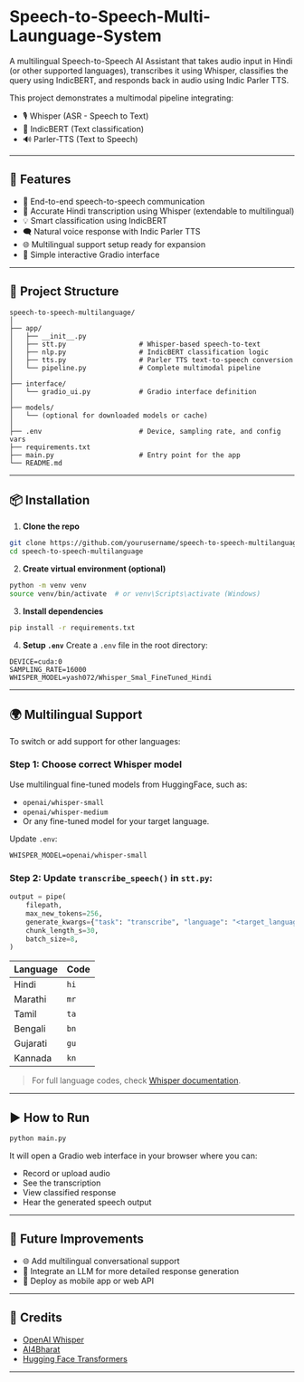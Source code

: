 # Speech-to-Speech-Multi-Launguage-System

A multilingual Speech-to-Speech AI Assistant that takes audio input in Hindi (or other supported languages), transcribes it using Whisper, classifies the query using IndicBERT, and responds back in audio using Indic Parler TTS.

This project demonstrates a multimodal pipeline integrating:
- 🎙️ Whisper (ASR - Speech to Text)
- 🧠 IndicBERT (Text classification)
- 🔊 Parler-TTS (Text to Speech) 

---

## 🚀 Features

- 🔄 End-to-end speech-to-speech communication
- 🎯 Accurate Hindi transcription using Whisper (extendable to multilingual)
- 💡 Smart classification using IndicBERT
- 🗨️ Natural voice response with Indic Parler TTS
- 🌐 Multilingual support setup ready for expansion
- 🧪 Simple interactive Gradio interface

---

## 🧾 Project Structure

```
speech-to-speech-multilanguage/
│
├── app/
│   ├── __init__.py
│   ├── stt.py                  # Whisper-based speech-to-text
│   ├── nlp.py                  # IndicBERT classification logic
│   ├── tts.py                  # Parler TTS text-to-speech conversion
│   └── pipeline.py             # Complete multimodal pipeline
│
├── interface/
│   └── gradio_ui.py            # Gradio interface definition
│
├── models/
│   └── (optional for downloaded models or cache)
│
├── .env                        # Device, sampling rate, and config vars
├── requirements.txt
├── main.py                     # Entry point for the app
└── README.md
```

---

## 📦 Installation

1. **Clone the repo**
```bash
git clone https://github.com/yourusername/speech-to-speech-multilanguage.git
cd speech-to-speech-multilanguage
```

2. **Create virtual environment (optional)**
```bash
python -m venv venv
source venv/bin/activate  # or venv\Scripts\activate (Windows)
```

3. **Install dependencies**
```bash
pip install -r requirements.txt
```

4. **Setup `.env`**
Create a `.env` file in the root directory:
```env
DEVICE=cuda:0
SAMPLING_RATE=16000
WHISPER_MODEL=yash072/Whisper_Smal_FineTuned_Hindi
```

---

## 🌍 Multilingual Support

To switch or add support for other languages:

### Step 1: Choose correct Whisper model
Use multilingual fine-tuned models from HuggingFace, such as:
- `openai/whisper-small`
- `openai/whisper-medium`
- Or any fine-tuned model for your target language.

Update `.env`:
```env
WHISPER_MODEL=openai/whisper-small
```

### Step 2: Update `transcribe_speech()` in `stt.py`:
```python
output = pipe(
    filepath,
    max_new_tokens=256,
    generate_kwargs={"task": "transcribe", "language": "<target_language_code>"},
    chunk_length_s=30,
    batch_size=8,
)
```

| Language        | Code |
|-----------------|------|
| Hindi           | `hi` |
| Marathi         | `mr` |
| Tamil           | `ta` |
| Bengali         | `bn` |
| Gujarati        | `gu` |
| Kannada         | `kn` |

> For full language codes, check [Whisper documentation](https://github.com/openai/whisper#available-models-and-languages).

---

## ▶️ How to Run

```bash
python main.py
```

It will open a Gradio web interface in your browser where you can:
- Record or upload audio
- See the transcription
- View classified response
- Hear the generated speech output

---

## 🔮 Future Improvements

- 🌐 Add multilingual conversational support
- 🧠 Integrate an LLM for more detailed response generation
- 📱 Deploy as mobile app or web API

---

## 🤝 Credits

- [OpenAI Whisper](https://github.com/openai/whisper)
- [AI4Bharat](https://ai4bharat.org/)
- [Hugging Face Transformers](https://huggingface.co/transformers/)

---

